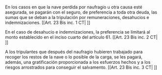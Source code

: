 En los casos en que la nave perdida por naufragio u otra causa esté asegurada, se pagarán con el seguro, de preferencia a toda otra deuda, las sumas que se deban a la tripulación por remuneraciones, desahucios e indemnizaciones. [[Art. 23 Bis inc. 1 CT| ]]

En el caso de desahucio e indemnizaciones, la preferencia se limitará al monto establecido en el inciso cuarto del artículo 61. [[Art. 23 Bis inc. 2 CT| ]]

A los tripulantes que después del naufragio hubieren trabajado para recoger los restos de la nave o lo posible de la carga, se les pagará, además, una gratificación proporcionada a los esfuerzos hechos y a los riesgos arrostrados para conseguir el salvamento. [[Art. 23 Bis inc. 3 CT| ]]